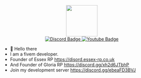 <div id="header" align="center">
  <img src="https://media.giphy.com/media/M9gbBd9nbDrOTu1Mqx/giphy.gif" width="100"/>
</div>
<div id="badges" align="center">
  <a href="https://discord.gg/ebeaFD3BVJ">
    <img src="https://img.shields.io/badge/Discord-blue" alt="Discord Badge"/>
  </a>
  <a href="your-youtube-URL">
    <img src="https://img.shields.io/badge/Youtube-red" alt="Youtube Badge"/>
  </a>
</div>

- 👋 Hello there
- I am a fivem developer.
- Founder of Essex RP https://disord.essex-rp.co.uk
- And Founder of Gloria RP https://discord.gg/xh2d6JTbhP 
- Join my development server https://discord.gg/ebeaFD3BVJ
